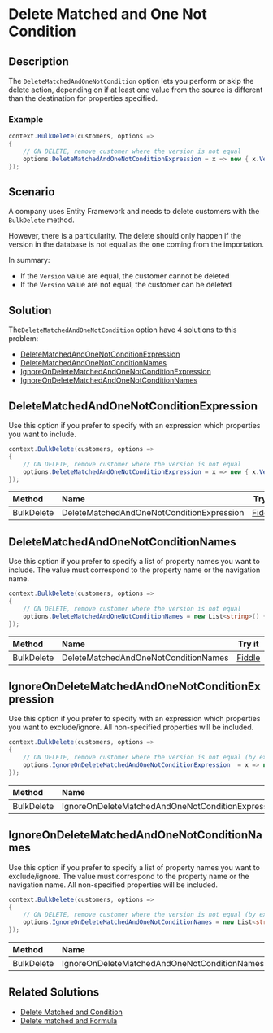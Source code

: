 # Delete Matched and One Not Condition

## Description

The `DeleteMatchedAndOneNotCondition` option lets you perform or skip the delete action, depending on if at least one value from the source is different than the destination for properties specified.

### Example

```csharp
context.BulkDelete(customers, options => 
{
	// ON DELETE, remove customer where the version is not equal
	options.DeleteMatchedAndOneNotConditionExpression = x => new { x.Version };
});
```

## Scenario

A company uses Entity Framework and needs to delete customers with the `BulkDelete` method.

However, there is a particularity. The delete should only happen if the version in the database is not equal as the one coming from the importation.

In summary:

- If the `Version` value are equal, the customer cannot be deleted
- If the `Version` value are not equal, the customer can be deleted

## Solution

The`DeleteMatchedAndOneNotCondition` option have 4 solutions to this problem:

- [DeleteMatchedAndOneNotConditionExpression](#deletematchedandonenotconditionexpression)
- [DeleteMatchedAndOneNotConditionNames](#deletematchedandonenotconditionnames)
- [IgnoreOnDeleteMatchedAndOneNotConditionExpression](#ignoreondeletematchedandonenotconditionexpression)
- [IgnoreOnDeleteMatchedAndOneNotConditionNames](#ignoreondeletematchedandonenotconditionnames)

## DeleteMatchedAndOneNotConditionExpression

Use this option if you prefer to specify with an expression which properties you want to include.

```csharp
context.BulkDelete(customers, options => 
{
	// ON DELETE, remove customer where the version is not equal
	options.DeleteMatchedAndOneNotConditionExpression = x => new { x.Version };
});
```

| Method 		  | Name                                     | Try it |
|:----------------|:-----------------------------------------|--------|
| BulkDelete	  | DeleteMatchedAndOneNotConditionExpression| [Fiddle](https://dotnetfiddle.net/lETrFX) |

## DeleteMatchedAndOneNotConditionNames

Use this option if you prefer to specify a list of property names you want to include. The value must correspond to the property name or the navigation name.

```csharp
context.BulkDelete(customers, options => 
{
	// ON DELETE, remove customer where the version is not equal
	options.DeleteMatchedAndOneNotConditionNames = new List<string>() { nameof(Customer.Version) };
});
```

| Method 		  | Name                                       		 | Try it |
|:----------------|:-------------------------------------------------|--------|
| BulkDelete 	  | DeleteMatchedAndOneNotConditionNames		  	 | [Fiddle](https://dotnetfiddle.net/u3uEpb) |

## IgnoreOnDeleteMatchedAndOneNotConditionExpression

Use this option if you prefer to specify with an expression which properties you want to exclude/ignore. All non-specified properties will be included.

```csharp
context.BulkDelete(customers, options => 
{
	// ON DELETE, remove customer where the version is not equal (by excluding other properties)
	options.IgnoreOnDeleteMatchedAndOneNotConditionExpression  = x => new { x.CustomerID, x.Name, x.Email, x.Note };
});
```

| Method 		  | Name                                       		 | Try it |
|:----------------|:-------------------------------------------------|--------|
| BulkDelete 	  | IgnoreOnDeleteMatchedAndOneNotConditionExpression| [Fiddle](https://dotnetfiddle.net/bNOJXF) |

## IgnoreOnDeleteMatchedAndOneNotConditionNames

Use this option if you prefer to specify a list of property names you want to exclude/ignore. The value must correspond to the property name or the navigation name. All non-specified properties will be included.

```csharp
context.BulkDelete(customers, options => 
{
	// ON DELETE, remove customer where the version is not equal (by excluding other properties)
	options.IgnoreOnDeleteMatchedAndOneNotConditionNames = new List<string>() { nameof(Customer.CustomerID), nameof(Customer.Name), nameof(Customer.Email), nameof(Customer.Note) };
});
```

| Method 		  | Name                                       		 | Try it |
|:----------------|:-------------------------------------------------|--------|
| BulkDelete 	  | IgnoreOnDeleteMatchedAndOneNotConditionNames 	 | [Fiddle](https://dotnetfiddle.net/DFHMaU) |


## Related Solutions

- [Delete Matched and Condition](doc-v2/delete-matched-and-condition.md)
- [Delete matched and Formula](doc-v2/delete-matched-and-formula.md)